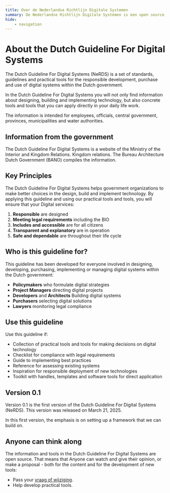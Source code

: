 ```yaml
---
title: Over de Nederlandse Richtlijn Digitale Systemen
summary: De Nederlandse Richtlijn Digitale Systemen is een open source website van het Ministerie van Binnenlandse Zaken.
hide:
    - navigation
---
```


# About the Dutch Guideline For Digital Systems

The Dutch Guideline For Digital Systems (NeRDS) is a set of standards, guidelines and
practical tools for the
responsible development, purchase and use of digital systems within the Dutch government.

In the Dutch Guideline For Digital Systems you will not only find information about designing, building and
implementing technology, but also concrete tools and tools that you can apply directly in your daily life
work.

The information is intended for employees, officials, central government, provinces, municipalities and water authorities.

## Information from the government

The Dutch Guideline For Digital Systems is a website of the Ministry of the Interior and Kingdom Relations.
Kingdom relations. The Bureau Architecture Dutch Government (BANO) compiles the information.

## Key Principles

The Dutch Guideline For Digital Systems helps government organizations to make better choices in the
design, build and implement technology.
By applying this guideline and using our practical tools and tools, you will ensure that your
Digital services:

1. **Responsible** are designed
2. **Meeting legal requirements** including the BIO
3. **Includes and accessible** are for all citizens
4. **Transparent and explanatory** are in operation
5. **Safe and dependable** are throughout their life cycle

## Who is this guideline for?

This guideline has been developed for everyone involved in designing, developing, purchasing, implementing or
managing digital systems within the Dutch government:

- **Policymakers** who formulate digital strategies
- **Project Managers** directing digital projects
- **Developers** and **Architects** Building digital systems
- **Purchasers** selecting digital solutions
- **Lawyers** monitoring legal compliance

## Use this guideline

Use this guideline if:

- Collection of practical tools and tools for making decisions on digital technology
- Checklist for compliance with legal requirements
- Guide to implementing best practices
- Reference for assessing existing systems
- Inspiration for responsible deployment of new technologies
- Toolkit with handles, templates and software tools for direct application

## Version 0.1

Version 0.1 is the first version of the Dutch Guideline For Digital Systems (NeRDS).
This version was released on March 21, 2025.

In this first version, the emphasis is on setting up a framework that we can build on.

## Anyone can think along

The information and tools in the Dutch Guideline For Digital Systems are open source. That means that
Anyone can watch and give their opinion, or make a proposal - both for the content and for the
development of new tools:

- Pass your [vraag of wijziging](CONTRIBUTING.md).
- Help develop practical tools.
